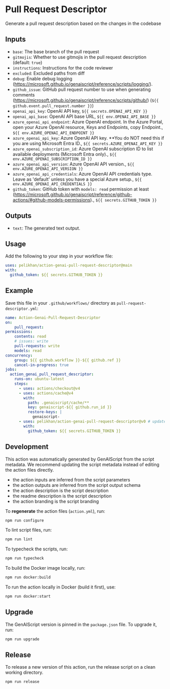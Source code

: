 # Pull Request Descriptor
        
Generate a pull request description based on the changes in the codebase

## Inputs

- `base`: The base branch of the pull request
- `gitmojis`: Whether to use gitmojis in the pull request description (default: `true`)
- `instructions`: Instructions for the code reviewer
- `excluded`: Excluded paths from diff
- `debug`: Enable debug logging (https://microsoft.github.io/genaiscript/reference/scripts/logging/).
- `github_issue`: GitHub pull request number to use when generating comments (https://microsoft.github.io/genaiscript/reference/scripts/github/) (`${{ github.event.pull_request.number }}`)
- `openai_api_key`: OpenAI API key, `${{ secrets.OPENAI_API_KEY }}`
- `openai_api_base`: OpenAI API base URL, `${{ env.OPENAI_API_BASE }}`
- `azure_openai_api_endpoint`: Azure OpenAI endpoint. In the Azure Portal, open your Azure OpenAI resource, Keys and Endpoints, copy Endpoint., `${{ env.AZURE_OPENAI_API_ENDPOINT }}`
- `azure_openai_api_key`: Azure OpenAI API key. **You do NOT need this if you are using Microsoft Entra ID., `${{ secrets.AZURE_OPENAI_API_KEY }}`
- `azure_openai_subscription_id`: Azure OpenAI subscription ID to list available deployments (Microsoft Entra only)., `${{ env.AZURE_OPENAI_SUBSCRIPTION_ID }}`
- `azure_openai_api_version`: Azure OpenAI API version., `${{ env.AZURE_OPENAI_API_VERSION }}`
- `azure_openai_api_credentials`: Azure OpenAI API credentials type. Leave as 'default' unless you have a special Azure setup., `${{ env.AZURE_OPENAI_API_CREDENTIALS }}`
- `github_token`: GitHub token with `models: read` permission at least (https://microsoft.github.io/genaiscript/reference/github-actions/#github-models-permissions)., `${{ secrets.GITHUB_TOKEN }}`

## Outputs

- `text`: The generated text output.

## Usage

Add the following to your step in your workflow file:

```yaml
uses: pelikhan/action-genai-pull-request-descriptor@main
with:
  github_token: ${{ secrets.GITHUB_TOKEN }}
```

## Example

Save this file in your `.github/workflows/` directory as `pull-request-descriptor.yml`:

```yaml
name: Action-Genai-Pull-Request-Descriptor
on:
    pull_request:
permissions:
    contents: read
    # issues: write
    pull-requests: write
    models: read
concurrency:
    group: ${{ github.workflow }}-${{ github.ref }}
    cancel-in-progress: true
jobs:
  action_genai_pull_request_descriptor:
    runs-on: ubuntu-latest
    steps:
      - uses: actions/checkout@v4
      - uses: actions/cache@v4
        with:
          path: .genaiscript/cache/**
          key: genaiscript-${{ github.run_id }}
          restore-keys: |
            genaiscript-
      - uses: pelikhan/action-genai-pull-request-descriptor@v0 # update to the major version you want to use
        with:
          github_token: ${{ secrets.GITHUB_TOKEN }}
```

## Development

This action was automatically generated by GenAIScript from the script metadata.
We recommend updating the script metadata instead of editing the action files directly.

- the action inputs are inferred from the script parameters
- the action outputs are inferred from the script output schema
- the action description is the script description
- the readme description is the script description
- the action branding is the script branding

To **regenerate** the action files (`action.yml`), run:

```bash
npm run configure
```

To lint script files, run:

```bash
npm run lint
```

To typecheck the scripts, run:
```bash
npm run typecheck
```

To build the Docker image locally, run:
```bash
npm run docker:build
```

To run the action locally in Docker (build it first), use:
```bash
npm run docker:start
```

## Upgrade

The GenAIScript version is pinned in the `package.json` file. To upgrade it, run:

```bash
npm run upgrade
```

## Release

To release a new version of this action, run the release script on a clean working directory.

```bash
npm run release
```
